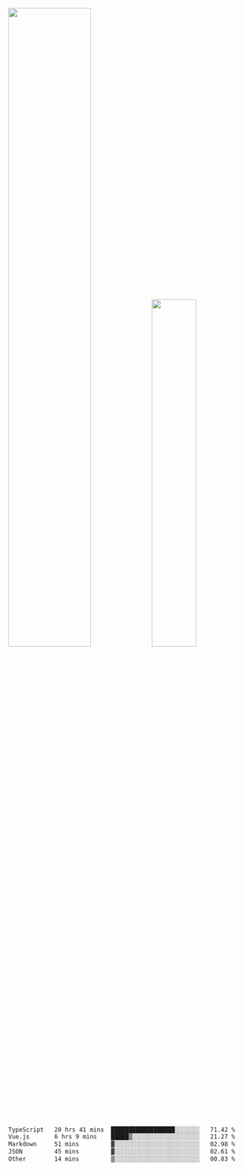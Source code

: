 <img align="" width="57.5%" src="https://github-readme-stats.vercel.app/api?username=Dream4ever&hide_title=true&hide_border=true&count_private=true&show_icons=true&include_all_commits=true&line_height=21" /><img align="" width="42.4%" src="https://github-readme-stats.vercel.app/api/top-langs/?username=Dream4ever&hide_title=true&count_private=true&show_icons=true&langs_count=6&hide_border=true&layout=compact" />

<!--START_SECTION:waka-->

```txt
TypeScript   20 hrs 41 mins  ██████████████████░░░░░░░   71.42 %
Vue.js       6 hrs 9 mins    █████▒░░░░░░░░░░░░░░░░░░░   21.27 %
Markdown     51 mins         ▓░░░░░░░░░░░░░░░░░░░░░░░░   02.98 %
JSON         45 mins         ▓░░░░░░░░░░░░░░░░░░░░░░░░   02.61 %
Other        14 mins         ▒░░░░░░░░░░░░░░░░░░░░░░░░   00.83 %
```

<!--END_SECTION:waka-->
